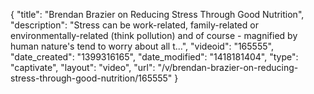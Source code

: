 {
    "title": "Brendan Brazier on Reducing Stress Through Good Nutrition",
    "description": "Stress can be work-related, family-related or environmentally-related (think pollution) and of course - magnified by human nature's tend to worry about all t...",
    "videoid": "165555",
    "date_created": "1399316165",
    "date_modified": "1418181404",
    "type": "captivate",
    "layout": "video",
    "url": "\/v\/brendan-brazier-on-reducing-stress-through-good-nutrition\/165555"
}